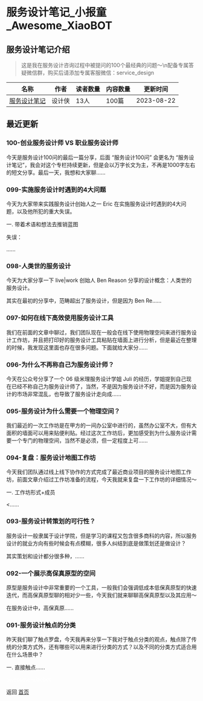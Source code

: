 # 服务设计笔记_小报童_Awesome_XiaoBOT

## 服务设计笔记介绍
> 这是我在服务设计咨询过程中被提问的100个最经典的问题～\n配备专属答疑微信群，购买后请添加专属客服微信：service_design  
  


|名称|作者|读者数量|内容数量|更新时间|
|---|---|---|---|---|
|[服务设计笔记](https://xiaobot.net/p/servicequestion?refer=0b133df9-27dc-423b-8101-639049001c13)|设计侠|13人|100篇|2023-08-22|

## 最近更新
### 100-创业服务设计师 VS 职业服务设计师

今天是服务设计100问的最后一篇分享，后面 “服务设计100问” 会更名为
“服务设计笔记”，我会对这个专栏持续更新，但是会以万字长文为主，不再是1000字左右的短文分享。最后一天，我想和大家聊......

### 099-实施服务设计时遇到的4大问题

今天为大家带来实践服务设计创始人之一 Eric 在实施服务设计时遇到的4大问题，以及他所犯的重大失误。

一. 带着术语和想法去推销蓝图

失误：

......

### 098-人类世的服务设计

今天为大家分享一下 live|work 创始人 Ben Reason 分享的设计概念：人类世的服务设计。

其实在最初的分享中，范畴超出了服务设计，但是因为 Ben Re......

### 097-如何在线下高效使用服务设计工具

我们在前面的文章中聊过，我们团队现在一般会在线下使用物理空间来进行服务设计工作坊，并且把打印好的服务设计工具粘贴在墙面上进行分析，但是最近在整理的时候，我发现这里面也存在很多问题。下面就给大家分......

### 096-为什么不再称自己为服务设计师？

今天在公众号分享了一个 06 级米理服务设计学姐 Juli
的经历，学姐提到自己现在已经不称自己为服务设计师了，当然，不是因为服务设计不好，而是因为服务设计的市场非常混乱，也导致了服务设计走向成......

### 095-服务设计为什么需要一个物理空间？

我们最近的一次工作坊是在甲方的一间办公室中进行的，虽然办公室不大，但有大面积的墙面可以用来贴便利贴。经过这次工作坊后，更加感受到为什么服务设计需要一个专门的物理空间，当然不是必须，但一定程度上可......

### 094-复盘：服务设计地图工作坊

今天我们团队通过线上线下协作的方式完成了最近商业项目的服务设计地图工作坊，前面文章介绍过工作坊准备的流程，今天我就来复盘一下工作坊的详细情况～

一. 工作坊形式+成员

<......

### 093-服务设计转策划的可行性？

服务设计一般隶属于设计学院，但是学习的课程又包含很多商科的内容，所以服务设计的就业方向有些时候会有点模糊，很多人纠结到底是做策划还是做设计？

其实策划和设计都分很多种，......

### 092-一个展示高保真原型的空间

原型是服务设计中非常重要的一个工具，一般我们会强调低成本低保真原型的快速迭代，而高保真原型聊的相对少一些，今天我们就来聊聊高保真原型以及其应用～

在服务设计中，高保真原......

### 091-服务设计触点的分类

昨天我们聊了触点罗盘，今天我再来分享一下我对于触点分类的观点，触点除了传统的分类方式外，还有哪些可以用来进行分类的方式？以及不同的分类方式适合用在什么场景中？

一. 直接触点......


<a href="https://github.com/Reno9527/awesome-xiaobot" style="color: white; text-decoration: none;">awesome-xiaobot</a>

返回 [首页](../README.md)
